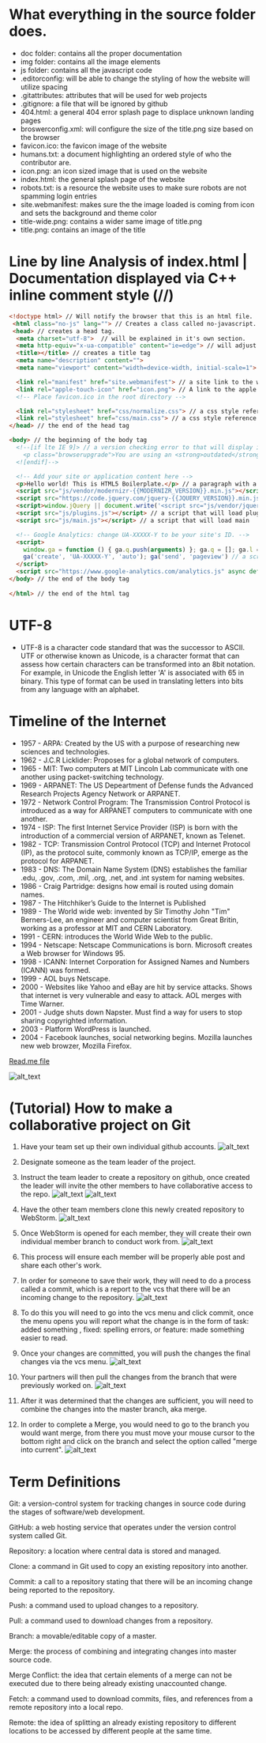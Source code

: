 # What everything in the source folder does. 
 - doc folder: contains all the proper documentation
 - img folder: contains all the image elements
 - js folder: contains all the javascript code
 - .editorconfig: will be able to change the styling of how the website will utilize spacing
-	.gitattributes: attributes that will be used for web projects
-	.gitignore: a file that will be ignored by github
-	404.html: a general 404 error splash page to displace unknown landing pages
-	broswerconfig.xml: will configure the size of the title.png size based on the browser
-	favicon.ico: the favicon image of the website
-	humans.txt: a document highlighting an ordered style of who the contributor are.
-	icon.png: an icon sized image that is used on the website
-	index.html: the general splash page of the website
-	robots.txt: is a resource the website uses to make sure robots are not spamming login entries 
-	site.webmanifest: makes sure the the image loaded is coming from icon and sets the background and theme color
-	title-wide.png: contains a wider same image of title.png
-	title.png: contains an image of the title

#	Line by line Analysis of index.html | Documentation displayed via C++ inline comment style (//)
```html
<!doctype html> // Will notify the browser that this is an html file.
 <html class="no-js" lang=""> // Creates a class called no-javascript.
 <head> // creates a head tag.
  <meta charset="utf-8">  // will be explained in it's own section.
  <meta http-equiv="x-ua-compatible" content="ie=edge"> // will adjust the content compatibility to microsoft edge
  <title></title> // creates a title tag
  <meta name="description" content="">
  <meta name="viewport" content="width=device-width, initial-scale=1"> // will adjust the viewpoint based on the device's display

  <link rel="manifest" href="site.webmanifest"> // a site link to the webmanifest in source
  <link rel="apple-touch-icon" href="icon.png"> // A link to the apple's touch icon for a mobile ios device
  <!-- Place favicon.ico in the root directory -->

  <link rel="stylesheet" href="css/normalize.css"> // a css style reference to normal
  <link rel="stylesheet" href="css/main.css"> // a css style reference to main
</head> // the end of the head tag

<body> // the beginning of the body tag
  <!--[if lte IE 9]> // a version checking error to that will display if a browser is outdated
    <p class="browserupgrade">You are using an <strong>outdated</strong> browser. Please <a href="https://browsehappy.com/">upgrade your browser</a> to improve your experience and security.</p>
  <![endif]-->

  <!-- Add your site or application content here -->
  <p>Hello world! This is HTML5 Boilerplate.</p> // a paragraph with a HTML5 boilerplate text
  <script src="js/vendor/modernizr-{{MODERNIZR_VERSION}}.min.js"></script> // a script that will be able to use modernized periphials tied to certain devices
  <script src="https://code.jquery.com/jquery-{{JQUERY_VERSION}}.min.js" integrity="{{JQUERY_SRI_HASH}}" crossorigin="anonymous"></script> // will check a jquery hash
  <script>window.jQuery || document.write('<script src="js/vendor/jquery-{{JQUERY_VERSION}}.min.js"><\/script>')</script> // will write to the jquery 
  <script src="js/plugins.js"></script> // a script that will load plugins
  <script src="js/main.js"></script> // a script that will load main

  <!-- Google Analytics: change UA-XXXXX-Y to be your site's ID. -->
  <script>
    window.ga = function () { ga.q.push(arguments) }; ga.q = []; ga.l = +new Date;
    ga('create', 'UA-XXXXX-Y', 'auto'); ga('send', 'pageview') // a script that will set a function to google analytics to process data
  </script>
  <script src="https://www.google-analytics.com/analytics.js" async defer></script> // a page that will periodically sync and send the source to where the data will be collected
</body> // the end of the body tag
 
</html> // the end of the html tag
```
# UTF-8
- UTF-8 is a character code standard that was the successor to ASCII. UTF or otherwise known as Unicode, is a character format that can assess how certain characters can be transformed into an 8bit notation. For example, in Unicode the English letter 'A' is associated with 65 in binary. This type of format can be used in translating letters into bits from any language with an alphabet. 
# Timeline of the Internet
- 1957 - ARPA: Created by the US with a purpose of researching new sciences and technologies.
- 1962 - J.C.R Licklider: Proposes for a global network of computers.
- 1965 - MIT: Two computers at MIT Lincoln Lab communicate with one another using packet-switching technology.
- 1969 - ARPANET: The US Depeartment of Defense funds the Advanced Research Projects Agency Network or ARPANET.
- 1972 - Network Control Program: The Transmission Control Protocol is introduced as a way for ARPANET computers to communicate with one another.
- 1974 - ISP: The first Internet Service Provider (ISP) is born with the introduction of a commercial version of ARPANET, known as Telenet.
- 1982 - TCP: Transmission Control Protocol (TCP) and Internet Protocol (IP), as the protocol suite, commonly known as TCP/IP, emerge as the protocol for ARPANET.
- 1983 - DNS: The Domain Name System (DNS) establishes the familiar .edu, .gov, .com, .mil, .org, .net, and .int system for naming websites. 
- 1986 - Craig Partridge: designs how email is routed using domain names.
- 1987 - The Hitchhiker’s Guide to the Internet is Published
- 1989 - The World wide web: invented by Sir Timothy John "Tim" Berners-Lee, an engineer and computer scientist from Great Britin, working as a professor at MIT and CERN Laboratory.
- 1991 - CERN: introduces the World Wide Web to the public.
- 1994 - Netscape: Netscape Communications is born. Microsoft creates a Web browser for Windows 95.
- 1998 - ICANN: Internet Corporation for Assigned Names and Numbers (ICANN) was formed.
- 1999 - AOL buys Netscape.
- 2000 - Websites like Yahoo and eBay are hit by service attacks. Shows that internet is very vulnerable and easy to attack. AOL merges with Time Warner.
- 2001 - Judge shuts down Napster. Must find a way for users to stop sharing copyrighted information. 
- 2003 - Platform WordPress is launched. 
- 2004 - Facebook launches, social networking begins. Mozilla launches new web browzer, Mozilla Firefox. 

[Read.me file](https://github.com/lilberrones/boilerproject/blob/master/README.md)

![alt_text](images/remotes.PNG)

# (Tutorial) How to make a collaborative project on Git

1) Have your team set up their own individual github accounts.
![alt_text](images/step1.PNG)
2) Designate someone as the team leader of the project.

3) Instruct the team leader to create a repository on github, once created the leader will invite the other members to have collaborative access to the repo.
![alt_text](images/step2.PNG)
![alt_text](images/step3.PNG)
4) Have the other team members clone this newly created repository to WebStorm.
![alt_text](images/step4.PNG)
5) Once WebStorm is opened for each member, they will create their own individual member branch to conduct work from.
![alt_text](images/step5.PNG)
6) This process will ensure each member will be properly able post and share each other's work.

7) In order for someone to save their work, they will need to do a process called a commit, which is a report to the vcs that there will be an incoming change to the repository.
![alt_text](images/step6.PNG)
8) To do this you will need to go into the vcs menu and click commit, once the menu opens you will
  report what the change is in the form of task: added something , fixed: spelling errors, or feature: made something easier to read.  
9) Once your changes are committed, you will push the changes the final changes via the vcs menu.
![alt_text](images/step9.PNG)
10) Your partners will then pull the changes from the branch that were previously worked on.
![alt_text](images/step10.PNG)
11) After it was determined that the changes are sufficient, you will need to combine the changes into the master branch, aka merge.

12) In order to complete a Merge, you would need to go to the branch you would want merge, from there you must move your mouse cursor to the bottom right and click on the branch and select the option called "merge into current".
![alt_text](images/step11.png)

# Term Definitions

Git: a version-control system for tracking changes in source code during the stages of software/web development.

GitHub: a web hosting service that operates under the version control system called Git.

Repository: a location where central data is stored and managed.

Clone: a command in Git used to copy an existing repository into another.

Commit: a call to a repository stating that there will be an incoming change being reported to the repository.

Push: a command used to upload changes to a repository.

Pull: a command used to download changes from a repository.

Branch: a movable/editable copy of a master.

Merge: the process of combining and integrating changes into master source code.

Merge Conflict: the idea that certain elements of a merge can not be executed due to there being already existing unaccounted change.

Fetch: a command used to download commits, files, and references from a remote repository into a local repo.

Remote: the idea of splitting an already existing repository to different locations to be accessed by different people at the same time.

